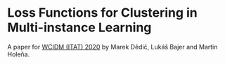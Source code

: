 # Loss Functions for Clustering in Multi-instance Learning

A paper for [WCIDM (ITAT) 2020](https://itat.ics.upjs.sk/index.php?id=ws/CIDM) by Marek Dědič, Lukáš Bajer and Martin Holeňa.
